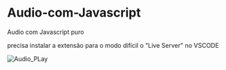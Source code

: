 # Audio-com-Javascript

Audio com Javascript puro

precisa instalar a extensão para o modo difícil o "Live Server" no VSCODE 

![Audio_PLay](https://user-images.githubusercontent.com/82901722/141416234-92b2e39c-9024-4c24-a862-d3ccb8e40bb1.gif)
